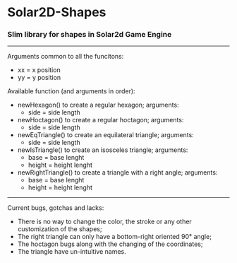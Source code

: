 # Solar2D-Shapes

### Slim library for shapes in Solar2d Game Engine 
---  
Arguments common to all the funcitons:  
* xx = x position
* yy = y position  

Available function (and arguments in order):  
* newHexagon() to create a regular hexagon; arguments:
  * side = side length
* newHoctagon() to create a regular hoctagon; arguments:
  * side = side length
* newEqTriangle() to create an equilateral triangle; arguments:
  * side = side length
* newIsTriangle() to create an isosceles triangle; arguments:
  * base = base lenght
  * height = height lenght
* newRightTriangle() to create a triangle with a right angle; arguments:
  * base = base lenght
  * height = height lenght
---
Current bugs, gotchas and lacks:  
* There is no way to change the color, the stroke or any other customization of the shapes;
* The right triangle can only have a bottom-right oriented 90° angle;
* The hoctagon bugs along with the changing of the coordinates;
* The triangle have un-intuitive names.
